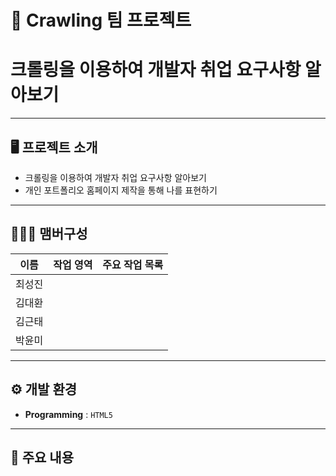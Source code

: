 # 🚩 Crawling 팀 프로젝트
# **크롤링을 이용하여 개발자 취업 요구사항 알아보기**
----------------------------------------------------------

## 🖥️ 프로젝트 소개
- 크롤링을 이용하여 개발자 취업 요구사항 알아보기
- 개인 포트폴리오 홈페이지 제작을 통해 나를 표현하기
----------------------------------------------------------


## 🧑‍🤝‍🧑 맴버구성

| 이름 | 작업 영역 | 주요 작업 목록 |
|---|---|---|
| 최성진  |  |  |
| 김대환  |  |  | 
| 김근태  |  |  |
| 박윤미  |  |  |



----------------------------------------------------------

## ⚙️ 개발 환경
- **Programming** : `HTML5` 

----------------------------------------------------------
## 📌 주요 내용
